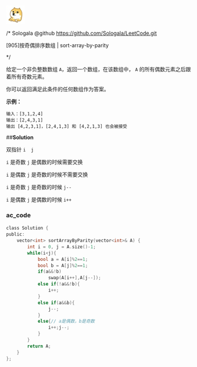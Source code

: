 ![](https://github.com/Sologala/SomeThings/blob/master/face.jpg?raw=true)

/*
    Sologala   @github    https://github.com/Sologala/LeetCode.git

   [905]按奇偶排序数组
     |     sort-array-by-parity

*/

给定一个非负整数数组 `A`，返回一个数组，在该数组中， `A` 的所有偶数元素之后跟着所有奇数元素。

你可以返回满足此条件的任何数组作为答案。

 

**示例：**

```
输入：[3,1,2,4]
输出：[2,4,3,1]
输出 [4,2,3,1]，[2,4,1,3] 和 [4,2,1,3] 也会被接受
```

##**Solution** 

双指针 `i  j` 

`i` 是奇数 `j` 是偶数的时候需要交换

`i` 是偶数 `j` 是奇数的时候不需要交换

`i` 是奇数 `j` 是奇数的时候 `j--`

`i` 是偶数 `j` 是偶数的时候 `i++`

### **ac_code**
```c
class Solution {
public:
    vector<int> sortArrayByParity(vector<int>& A) {
        int i = 0, j = A.size()-1;
        while(i<j){
            bool a = A[i]%2==1;
            bool b = A[j]%2==1;
            if(a&&!b)
                swap(A[i++],A[j--]);
            else if(!a&&!b){
                i++;
            }
            else if(a&&b){
                j--;
            }
            else{// a是偶数，b是奇数
                i++;j--;
            }
        }
        return A;
    }
};

```